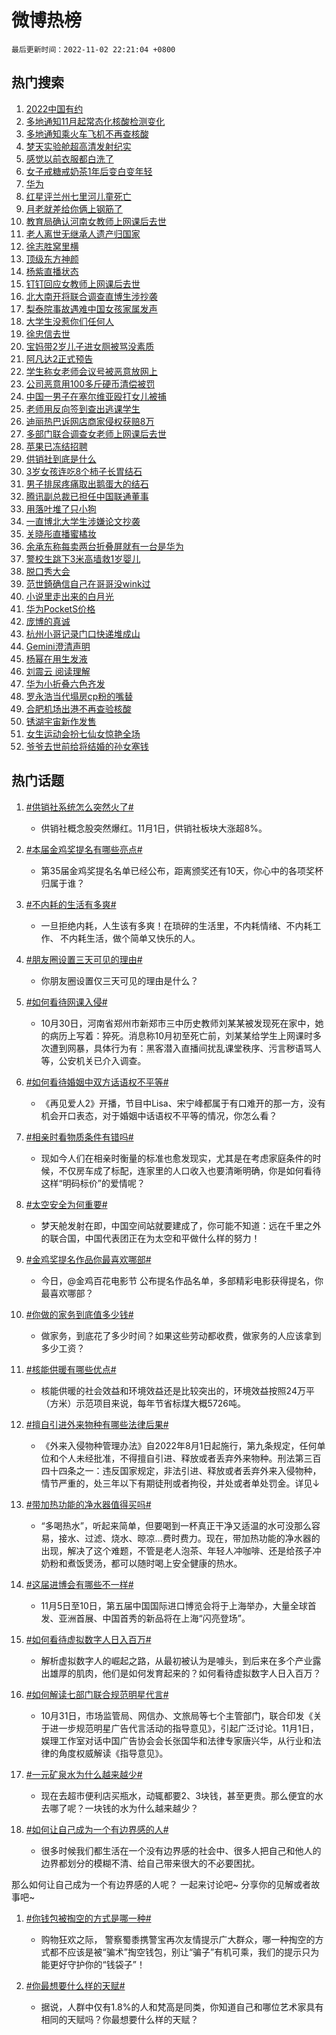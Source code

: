 # 微博热榜

`最后更新时间：2022-11-02 22:21:04 +0800`

## 热门搜索

1. [2022中国有约](https://m.weibo.cn/search?containerid=100103type%3D1%26t%3D10%26q%3D%232022%E4%B8%AD%E5%9B%BD%E6%9C%89%E7%BA%A6%23&stream_entry_id=51&isnewpage=1&extparam=seat%3D1%26filter_type%3Drealtimehot%26pos%3D0%26c_type%3D51%26dgr%3D0%26cate%3D10103%26display_time%3D1667398862%26pre_seqid%3D16673988623000234773324&luicode=10000011&lfid=106003type%253D25%2526t%253D3%2526disable_hot%253D1%2526filter_type%253Drealtimehot)
1. [多地通知11月起常态化核酸检测变化](https://m.weibo.cn/search?containerid=100103type%3D1%26t%3D10%26q%3D%23%E5%A4%9A%E5%9C%B0%E9%80%9A%E7%9F%A511%E6%9C%88%E8%B5%B7%E5%B8%B8%E6%80%81%E5%8C%96%E6%A0%B8%E9%85%B8%E6%A3%80%E6%B5%8B%E5%8F%98%E5%8C%96%23&stream_entry_id=31&isnewpage=1&extparam=seat%3D1%26dgr%3D0%26c_type%3D31%26cate%3D0%26filter_type%3Drealtimehot%26flag%3D16%26pos%3D0%26q%3D%2523%25E5%25A4%259A%25E5%259C%25B0%25E9%2580%259A%25E7%259F%25A511%25E6%259C%2588%25E8%25B5%25B7%25E5%25B8%25B8%25E6%2580%2581%25E5%258C%2596%25E6%25A0%25B8%25E9%2585%25B8%25E6%25A3%2580%25E6%25B5%258B%25E5%258F%2598%25E5%258C%2596%2523%26band_rank%3D1%26lcate%3D5001%26realpos%3D1%26display_time%3D1667398862%26pre_seqid%3D16673988623000234773324&luicode=10000011&lfid=106003type%253D25%2526t%253D3%2526disable_hot%253D1%2526filter_type%253Drealtimehot)
1. [多地通知乘火车飞机不再查核酸](https://m.weibo.cn/search?containerid=100103type%3D1%26t%3D10%26q%3D%23%E5%A4%9A%E5%9C%B0%E9%80%9A%E7%9F%A5%E4%B9%98%E7%81%AB%E8%BD%A6%E9%A3%9E%E6%9C%BA%E4%B8%8D%E5%86%8D%E6%9F%A5%E6%A0%B8%E9%85%B8%23&stream_entry_id=31&isnewpage=1&extparam=seat%3D1%26dgr%3D0%26c_type%3D31%26cate%3D0%26filter_type%3Drealtimehot%26flag%3D0%26pos%3D1%26q%3D%2523%25E5%25A4%259A%25E5%259C%25B0%25E9%2580%259A%25E7%259F%25A5%25E4%25B9%2598%25E7%2581%25AB%25E8%25BD%25A6%25E9%25A3%259E%25E6%259C%25BA%25E4%25B8%258D%25E5%2586%258D%25E6%259F%25A5%25E6%25A0%25B8%25E9%2585%25B8%2523%26band_rank%3D2%26lcate%3D5001%26realpos%3D2%26display_time%3D1667398862%26pre_seqid%3D16673988623000234773324&luicode=10000011&lfid=106003type%253D25%2526t%253D3%2526disable_hot%253D1%2526filter_type%253Drealtimehot)
1. [梦天实验舱超高清发射纪实](https://m.weibo.cn/search?containerid=100103type%3D1%26t%3D10%26q%3D%23%E6%A2%A6%E5%A4%A9%E5%AE%9E%E9%AA%8C%E8%88%B1%E8%B6%85%E9%AB%98%E6%B8%85%E5%8F%91%E5%B0%84%E7%BA%AA%E5%AE%9E%23&stream_entry_id=31&isnewpage=1&extparam=seat%3D1%26dgr%3D0%26c_type%3D31%26cate%3D0%26filter_type%3Drealtimehot%26flag%3D0%26pos%3D2%26q%3D%2523%25E6%25A2%25A6%25E5%25A4%25A9%25E5%25AE%259E%25E9%25AA%258C%25E8%2588%25B1%25E8%25B6%2585%25E9%25AB%2598%25E6%25B8%2585%25E5%258F%2591%25E5%25B0%2584%25E7%25BA%25AA%25E5%25AE%259E%2523%26band_rank%3D3%26lcate%3D5001%26realpos%3D3%26display_time%3D1667398862%26pre_seqid%3D16673988623000234773324&luicode=10000011&lfid=106003type%253D25%2526t%253D3%2526disable_hot%253D1%2526filter_type%253Drealtimehot)
1. [感觉以前衣服都白洗了](https://m.weibo.cn/search?containerid=100103type%3D1%26t%3D10%26q%3D%23%E6%84%9F%E8%A7%89%E4%BB%A5%E5%89%8D%E8%A1%A3%E6%9C%8D%E9%83%BD%E7%99%BD%E6%B4%97%E4%BA%86%23&stream_entry_id=31&isnewpage=1&extparam=seat%3D1%26dgr%3D0%26c_type%3D31%26filter_type%3Drealtimehot%26topic_ad%3D1%26cate%3D0%26adid%3D169856%26pos%3D3%26q%3D%2523%25E6%2584%259F%25E8%25A7%2589%25E4%25BB%25A5%25E5%2589%258D%25E8%25A1%25A3%25E6%259C%258D%25E9%2583%25BD%25E7%2599%25BD%25E6%25B4%2597%25E4%25BA%2586%2523%26band_rank%3D4%26lcate%3D5001%26display_time%3D1667398862%26pre_seqid%3D16673988623000234773324&luicode=10000011&lfid=106003type%253D25%2526t%253D3%2526disable_hot%253D1%2526filter_type%253Drealtimehot)
1. [女子戒糖戒奶茶1年后变白变年轻](https://m.weibo.cn/search?containerid=100103type%3D1%26t%3D10%26q%3D%23%E5%A5%B3%E5%AD%90%E6%88%92%E7%B3%96%E6%88%92%E5%A5%B6%E8%8C%B61%E5%B9%B4%E5%90%8E%E5%8F%98%E7%99%BD%E5%8F%98%E5%B9%B4%E8%BD%BB%23&stream_entry_id=31&isnewpage=1&extparam=seat%3D1%26dgr%3D0%26c_type%3D31%26cate%3D0%26filter_type%3Drealtimehot%26flag%3D2%26pos%3D4%26q%3D%2523%25E5%25A5%25B3%25E5%25AD%2590%25E6%2588%2592%25E7%25B3%2596%25E6%2588%2592%25E5%25A5%25B6%25E8%258C%25B61%25E5%25B9%25B4%25E5%2590%258E%25E5%258F%2598%25E7%2599%25BD%25E5%258F%2598%25E5%25B9%25B4%25E8%25BD%25BB%2523%26band_rank%3D4%26lcate%3D5001%26realpos%3D4%26display_time%3D1667398862%26pre_seqid%3D16673988623000234773324&luicode=10000011&lfid=106003type%253D25%2526t%253D3%2526disable_hot%253D1%2526filter_type%253Drealtimehot)
1. [华为](https://m.weibo.cn/search?containerid=100103type%3D1%26t%3D10%26q%3D%E5%8D%8E%E4%B8%BA&stream_entry_id=31&isnewpage=1&extparam=seat%3D1%26dgr%3D0%26c_type%3D31%26cate%3D0%26filter_type%3Drealtimehot%26flag%3D0%26pos%3D5%26q%3D%25E5%258D%258E%25E4%25B8%25BA%26band_rank%3D5%26lcate%3D5001%26realpos%3D5%26display_time%3D1667398862%26pre_seqid%3D16673988623000234773324&luicode=10000011&lfid=106003type%253D25%2526t%253D3%2526disable_hot%253D1%2526filter_type%253Drealtimehot)
1. [红星评兰州七里河儿童死亡](https://m.weibo.cn/search?containerid=100103type%3D1%26t%3D10%26q%3D%23%E7%BA%A2%E6%98%9F%E8%AF%84%E5%85%B0%E5%B7%9E%E4%B8%83%E9%87%8C%E6%B2%B3%E5%84%BF%E7%AB%A5%E6%AD%BB%E4%BA%A1%23&stream_entry_id=31&isnewpage=1&extparam=seat%3D1%26dgr%3D0%26c_type%3D31%26cate%3D0%26filter_type%3Drealtimehot%26flag%3D0%26pos%3D6%26q%3D%2523%25E7%25BA%25A2%25E6%2598%259F%25E8%25AF%2584%25E5%2585%25B0%25E5%25B7%259E%25E4%25B8%2583%25E9%2587%258C%25E6%25B2%25B3%25E5%2584%25BF%25E7%25AB%25A5%25E6%25AD%25BB%25E4%25BA%25A1%2523%26band_rank%3D6%26lcate%3D5001%26realpos%3D6%26display_time%3D1667398862%26pre_seqid%3D16673988623000234773324&luicode=10000011&lfid=106003type%253D25%2526t%253D3%2526disable_hot%253D1%2526filter_type%253Drealtimehot)
1. [月老就差给你俩上钢筋了](https://m.weibo.cn/search?containerid=100103type%3D1%26t%3D10%26q%3D%23%E6%9C%88%E8%80%81%E5%B0%B1%E5%B7%AE%E7%BB%99%E4%BD%A0%E4%BF%A9%E4%B8%8A%E9%92%A2%E7%AD%8B%E4%BA%86%23&stream_entry_id=31&isnewpage=1&extparam=seat%3D1%26dgr%3D0%26c_type%3D31%26cate%3D0%26filter_type%3Drealtimehot%26flag%3D0%26pos%3D7%26q%3D%2523%25E6%259C%2588%25E8%2580%2581%25E5%25B0%25B1%25E5%25B7%25AE%25E7%25BB%2599%25E4%25BD%25A0%25E4%25BF%25A9%25E4%25B8%258A%25E9%2592%25A2%25E7%25AD%258B%25E4%25BA%2586%2523%26band_rank%3D7%26lcate%3D5001%26realpos%3D7%26display_time%3D1667398862%26pre_seqid%3D16673988623000234773324&luicode=10000011&lfid=106003type%253D25%2526t%253D3%2526disable_hot%253D1%2526filter_type%253Drealtimehot)
1. [教育局确认河南女教师上网课后去世](https://m.weibo.cn/search?containerid=100103type%3D1%26t%3D10%26q%3D%23%E6%95%99%E8%82%B2%E5%B1%80%E7%A1%AE%E8%AE%A4%E6%B2%B3%E5%8D%97%E5%A5%B3%E6%95%99%E5%B8%88%E4%B8%8A%E7%BD%91%E8%AF%BE%E5%90%8E%E5%8E%BB%E4%B8%96%23&stream_entry_id=31&isnewpage=1&extparam=seat%3D1%26dgr%3D0%26c_type%3D31%26cate%3D0%26filter_type%3Drealtimehot%26flag%3D16%26pos%3D8%26q%3D%2523%25E6%2595%2599%25E8%2582%25B2%25E5%25B1%2580%25E7%25A1%25AE%25E8%25AE%25A4%25E6%25B2%25B3%25E5%258D%2597%25E5%25A5%25B3%25E6%2595%2599%25E5%25B8%2588%25E4%25B8%258A%25E7%25BD%2591%25E8%25AF%25BE%25E5%2590%258E%25E5%258E%25BB%25E4%25B8%2596%2523%26band_rank%3D8%26lcate%3D5001%26realpos%3D8%26display_time%3D1667398862%26pre_seqid%3D16673988623000234773324&luicode=10000011&lfid=106003type%253D25%2526t%253D3%2526disable_hot%253D1%2526filter_type%253Drealtimehot)
1. [老人离世无继承人遗产归国家](https://m.weibo.cn/search?containerid=100103type%3D1%26t%3D10%26q%3D%23%E8%80%81%E4%BA%BA%E7%A6%BB%E4%B8%96%E6%97%A0%E7%BB%A7%E6%89%BF%E4%BA%BA%E9%81%97%E4%BA%A7%E5%BD%92%E5%9B%BD%E5%AE%B6%23&stream_entry_id=31&isnewpage=1&extparam=seat%3D1%26dgr%3D0%26c_type%3D31%26cate%3D0%26filter_type%3Drealtimehot%26flag%3D0%26pos%3D9%26q%3D%2523%25E8%2580%2581%25E4%25BA%25BA%25E7%25A6%25BB%25E4%25B8%2596%25E6%2597%25A0%25E7%25BB%25A7%25E6%2589%25BF%25E4%25BA%25BA%25E9%2581%2597%25E4%25BA%25A7%25E5%25BD%2592%25E5%259B%25BD%25E5%25AE%25B6%2523%26band_rank%3D9%26lcate%3D5001%26realpos%3D9%26display_time%3D1667398862%26pre_seqid%3D16673988623000234773324&luicode=10000011&lfid=106003type%253D25%2526t%253D3%2526disable_hot%253D1%2526filter_type%253Drealtimehot)
1. [徐志胜窝里横](https://m.weibo.cn/search?containerid=100103type%3D1%26t%3D10%26q%3D%23%E5%BE%90%E5%BF%97%E8%83%9C%E7%AA%9D%E9%87%8C%E6%A8%AA%23&stream_entry_id=31&isnewpage=1&extparam=seat%3D1%26dgr%3D0%26c_type%3D31%26cate%3D0%26filter_type%3Drealtimehot%26flag%3D1%26pos%3D10%26q%3D%2523%25E5%25BE%2590%25E5%25BF%2597%25E8%2583%259C%25E7%25AA%259D%25E9%2587%258C%25E6%25A8%25AA%2523%26band_rank%3D10%26lcate%3D5001%26realpos%3D10%26display_time%3D1667398862%26pre_seqid%3D16673988623000234773324&luicode=10000011&lfid=106003type%253D25%2526t%253D3%2526disable_hot%253D1%2526filter_type%253Drealtimehot)
1. [顶级东方神颜](https://m.weibo.cn/search?containerid=100103type%3D1%26t%3D10%26q%3D%23%E9%A1%B6%E7%BA%A7%E4%B8%9C%E6%96%B9%E7%A5%9E%E9%A2%9C%23&stream_entry_id=31&isnewpage=1&extparam=seat%3D1%26dgr%3D0%26c_type%3D31%26cate%3D0%26filter_type%3Drealtimehot%26flag%3D1%26pos%3D11%26q%3D%2523%25E9%25A1%25B6%25E7%25BA%25A7%25E4%25B8%259C%25E6%2596%25B9%25E7%25A5%259E%25E9%25A2%259C%2523%26band_rank%3D11%26lcate%3D5001%26realpos%3D11%26display_time%3D1667398862%26pre_seqid%3D16673988623000234773324&luicode=10000011&lfid=106003type%253D25%2526t%253D3%2526disable_hot%253D1%2526filter_type%253Drealtimehot)
1. [杨紫直播状态](https://m.weibo.cn/search?containerid=100103type%3D1%26t%3D10%26q%3D%23%E6%9D%A8%E7%B4%AB%E7%9B%B4%E6%92%AD%E7%8A%B6%E6%80%81%23&stream_entry_id=31&isnewpage=1&extparam=seat%3D1%26dgr%3D0%26c_type%3D31%26cate%3D0%26filter_type%3Drealtimehot%26flag%3D0%26pos%3D12%26q%3D%2523%25E6%259D%25A8%25E7%25B4%25AB%25E7%259B%25B4%25E6%2592%25AD%25E7%258A%25B6%25E6%2580%2581%2523%26band_rank%3D12%26lcate%3D5001%26realpos%3D12%26display_time%3D1667398862%26pre_seqid%3D16673988623000234773324&luicode=10000011&lfid=106003type%253D25%2526t%253D3%2526disable_hot%253D1%2526filter_type%253Drealtimehot)
1. [钉钉回应女教师上网课后去世](https://m.weibo.cn/search?containerid=100103type%3D1%26t%3D10%26q%3D%23%E9%92%89%E9%92%89%E5%9B%9E%E5%BA%94%E5%A5%B3%E6%95%99%E5%B8%88%E4%B8%8A%E7%BD%91%E8%AF%BE%E5%90%8E%E5%8E%BB%E4%B8%96%23&stream_entry_id=31&isnewpage=1&extparam=seat%3D1%26dgr%3D0%26c_type%3D31%26cate%3D0%26filter_type%3Drealtimehot%26flag%3D1%26pos%3D13%26q%3D%2523%25E9%2592%2589%25E9%2592%2589%25E5%259B%259E%25E5%25BA%2594%25E5%25A5%25B3%25E6%2595%2599%25E5%25B8%2588%25E4%25B8%258A%25E7%25BD%2591%25E8%25AF%25BE%25E5%2590%258E%25E5%258E%25BB%25E4%25B8%2596%2523%26band_rank%3D13%26lcate%3D5001%26realpos%3D13%26display_time%3D1667398862%26pre_seqid%3D16673988623000234773324&luicode=10000011&lfid=106003type%253D25%2526t%253D3%2526disable_hot%253D1%2526filter_type%253Drealtimehot)
1. [北大南开将联合调查直博生涉抄袭](https://m.weibo.cn/search?containerid=100103type%3D1%26t%3D10%26q%3D%23%E5%8C%97%E5%A4%A7%E5%8D%97%E5%BC%80%E5%B0%86%E8%81%94%E5%90%88%E8%B0%83%E6%9F%A5%E7%9B%B4%E5%8D%9A%E7%94%9F%E6%B6%89%E6%8A%84%E8%A2%AD%23&stream_entry_id=31&isnewpage=1&extparam=seat%3D1%26dgr%3D0%26c_type%3D31%26cate%3D0%26filter_type%3Drealtimehot%26flag%3D1%26pos%3D14%26q%3D%2523%25E5%258C%2597%25E5%25A4%25A7%25E5%258D%2597%25E5%25BC%2580%25E5%25B0%2586%25E8%2581%2594%25E5%2590%2588%25E8%25B0%2583%25E6%259F%25A5%25E7%259B%25B4%25E5%258D%259A%25E7%2594%259F%25E6%25B6%2589%25E6%258A%2584%25E8%25A2%25AD%2523%26band_rank%3D14%26lcate%3D5001%26realpos%3D14%26display_time%3D1667398862%26pre_seqid%3D16673988623000234773324&luicode=10000011&lfid=106003type%253D25%2526t%253D3%2526disable_hot%253D1%2526filter_type%253Drealtimehot)
1. [梨泰院事故遇难中国女孩家属发声](https://m.weibo.cn/search?containerid=100103type%3D1%26t%3D10%26q%3D%23%E6%A2%A8%E6%B3%B0%E9%99%A2%E4%BA%8B%E6%95%85%E9%81%87%E9%9A%BE%E4%B8%AD%E5%9B%BD%E5%A5%B3%E5%AD%A9%E5%AE%B6%E5%B1%9E%E5%8F%91%E5%A3%B0%23&stream_entry_id=31&isnewpage=1&extparam=seat%3D1%26dgr%3D0%26c_type%3D31%26cate%3D0%26filter_type%3Drealtimehot%26flag%3D2%26pos%3D15%26q%3D%2523%25E6%25A2%25A8%25E6%25B3%25B0%25E9%2599%25A2%25E4%25BA%258B%25E6%2595%2585%25E9%2581%2587%25E9%259A%25BE%25E4%25B8%25AD%25E5%259B%25BD%25E5%25A5%25B3%25E5%25AD%25A9%25E5%25AE%25B6%25E5%25B1%259E%25E5%258F%2591%25E5%25A3%25B0%2523%26band_rank%3D15%26lcate%3D5001%26realpos%3D15%26display_time%3D1667398862%26pre_seqid%3D16673988623000234773324&luicode=10000011&lfid=106003type%253D25%2526t%253D3%2526disable_hot%253D1%2526filter_type%253Drealtimehot)
1. [大学生没惹你们任何人](https://m.weibo.cn/search?containerid=100103type%3D1%26t%3D10%26q%3D%23%E5%A4%A7%E5%AD%A6%E7%94%9F%E6%B2%A1%E6%83%B9%E4%BD%A0%E4%BB%AC%E4%BB%BB%E4%BD%95%E4%BA%BA%23&stream_entry_id=31&isnewpage=1&extparam=seat%3D1%26dgr%3D0%26c_type%3D31%26cate%3D0%26filter_type%3Drealtimehot%26flag%3D0%26pos%3D16%26q%3D%2523%25E5%25A4%25A7%25E5%25AD%25A6%25E7%2594%259F%25E6%25B2%25A1%25E6%2583%25B9%25E4%25BD%25A0%25E4%25BB%25AC%25E4%25BB%25BB%25E4%25BD%2595%25E4%25BA%25BA%2523%26band_rank%3D16%26lcate%3D5001%26realpos%3D16%26display_time%3D1667398862%26pre_seqid%3D16673988623000234773324&luicode=10000011&lfid=106003type%253D25%2526t%253D3%2526disable_hot%253D1%2526filter_type%253Drealtimehot)
1. [徐忠信去世](https://m.weibo.cn/search?containerid=100103type%3D1%26t%3D10%26q%3D%23%E5%BE%90%E5%BF%A0%E4%BF%A1%E5%8E%BB%E4%B8%96%23&stream_entry_id=31&isnewpage=1&extparam=seat%3D1%26dgr%3D0%26c_type%3D31%26cate%3D0%26filter_type%3Drealtimehot%26flag%3D1%26pos%3D17%26q%3D%2523%25E5%25BE%2590%25E5%25BF%25A0%25E4%25BF%25A1%25E5%258E%25BB%25E4%25B8%2596%2523%26band_rank%3D17%26lcate%3D5001%26realpos%3D17%26display_time%3D1667398862%26pre_seqid%3D16673988623000234773324&luicode=10000011&lfid=106003type%253D25%2526t%253D3%2526disable_hot%253D1%2526filter_type%253Drealtimehot)
1. [宝妈带2岁儿子进女厕被骂没素质](https://m.weibo.cn/search?containerid=100103type%3D1%26t%3D10%26q%3D%23%E5%AE%9D%E5%A6%88%E5%B8%A62%E5%B2%81%E5%84%BF%E5%AD%90%E8%BF%9B%E5%A5%B3%E5%8E%95%E8%A2%AB%E9%AA%82%E6%B2%A1%E7%B4%A0%E8%B4%A8%23&stream_entry_id=31&isnewpage=1&extparam=seat%3D1%26dgr%3D0%26c_type%3D31%26cate%3D0%26filter_type%3Drealtimehot%26flag%3D1%26pos%3D18%26q%3D%2523%25E5%25AE%259D%25E5%25A6%2588%25E5%25B8%25A62%25E5%25B2%2581%25E5%2584%25BF%25E5%25AD%2590%25E8%25BF%259B%25E5%25A5%25B3%25E5%258E%2595%25E8%25A2%25AB%25E9%25AA%2582%25E6%25B2%25A1%25E7%25B4%25A0%25E8%25B4%25A8%2523%26band_rank%3D18%26lcate%3D5001%26realpos%3D18%26display_time%3D1667398862%26pre_seqid%3D16673988623000234773324&luicode=10000011&lfid=106003type%253D25%2526t%253D3%2526disable_hot%253D1%2526filter_type%253Drealtimehot)
1. [阿凡达2正式预告](https://m.weibo.cn/search?containerid=100103type%3D1%26t%3D10%26q%3D%23%E9%98%BF%E5%87%A1%E8%BE%BE2%E6%AD%A3%E5%BC%8F%E9%A2%84%E5%91%8A%23&stream_entry_id=31&isnewpage=1&extparam=seat%3D1%26dgr%3D0%26c_type%3D31%26cate%3D0%26filter_type%3Drealtimehot%26flag%3D1%26pos%3D19%26q%3D%2523%25E9%2598%25BF%25E5%2587%25A1%25E8%25BE%25BE2%25E6%25AD%25A3%25E5%25BC%258F%25E9%25A2%2584%25E5%2591%258A%2523%26band_rank%3D19%26lcate%3D5001%26realpos%3D19%26display_time%3D1667398862%26pre_seqid%3D16673988623000234773324&luicode=10000011&lfid=106003type%253D25%2526t%253D3%2526disable_hot%253D1%2526filter_type%253Drealtimehot)
1. [学生称女老师会议号被恶意放网上](https://m.weibo.cn/search?containerid=100103type%3D1%26t%3D10%26q%3D%23%E5%AD%A6%E7%94%9F%E7%A7%B0%E5%A5%B3%E8%80%81%E5%B8%88%E4%BC%9A%E8%AE%AE%E5%8F%B7%E8%A2%AB%E6%81%B6%E6%84%8F%E6%94%BE%E7%BD%91%E4%B8%8A%23&stream_entry_id=31&isnewpage=1&extparam=seat%3D1%26dgr%3D0%26c_type%3D31%26cate%3D0%26filter_type%3Drealtimehot%26flag%3D0%26pos%3D20%26q%3D%2523%25E5%25AD%25A6%25E7%2594%259F%25E7%25A7%25B0%25E5%25A5%25B3%25E8%2580%2581%25E5%25B8%2588%25E4%25BC%259A%25E8%25AE%25AE%25E5%258F%25B7%25E8%25A2%25AB%25E6%2581%25B6%25E6%2584%258F%25E6%2594%25BE%25E7%25BD%2591%25E4%25B8%258A%2523%26band_rank%3D20%26lcate%3D5001%26realpos%3D20%26display_time%3D1667398862%26pre_seqid%3D16673988623000234773324&luicode=10000011&lfid=106003type%253D25%2526t%253D3%2526disable_hot%253D1%2526filter_type%253Drealtimehot)
1. [公司恶意用100多斤硬币清偿被罚](https://m.weibo.cn/search?containerid=100103type%3D1%26t%3D10%26q%3D%23%E5%85%AC%E5%8F%B8%E6%81%B6%E6%84%8F%E7%94%A8100%E5%A4%9A%E6%96%A4%E7%A1%AC%E5%B8%81%E6%B8%85%E5%81%BF%E8%A2%AB%E7%BD%9A%23&stream_entry_id=31&isnewpage=1&extparam=seat%3D1%26dgr%3D0%26c_type%3D31%26cate%3D0%26filter_type%3Drealtimehot%26flag%3D1%26pos%3D21%26q%3D%2523%25E5%2585%25AC%25E5%258F%25B8%25E6%2581%25B6%25E6%2584%258F%25E7%2594%25A8100%25E5%25A4%259A%25E6%2596%25A4%25E7%25A1%25AC%25E5%25B8%2581%25E6%25B8%2585%25E5%2581%25BF%25E8%25A2%25AB%25E7%25BD%259A%2523%26band_rank%3D21%26lcate%3D5001%26realpos%3D21%26display_time%3D1667398862%26pre_seqid%3D16673988623000234773324&luicode=10000011&lfid=106003type%253D25%2526t%253D3%2526disable_hot%253D1%2526filter_type%253Drealtimehot)
1. [中国一男子在塞尔维亚殴打女儿被捕](https://m.weibo.cn/search?containerid=100103type%3D1%26t%3D10%26q%3D%23%E4%B8%AD%E5%9B%BD%E4%B8%80%E7%94%B7%E5%AD%90%E5%9C%A8%E5%A1%9E%E5%B0%94%E7%BB%B4%E4%BA%9A%E6%AE%B4%E6%89%93%E5%A5%B3%E5%84%BF%E8%A2%AB%E6%8D%95%23&stream_entry_id=31&isnewpage=1&extparam=seat%3D1%26dgr%3D0%26c_type%3D31%26cate%3D0%26filter_type%3Drealtimehot%26flag%3D0%26pos%3D22%26q%3D%2523%25E4%25B8%25AD%25E5%259B%25BD%25E4%25B8%2580%25E7%2594%25B7%25E5%25AD%2590%25E5%259C%25A8%25E5%25A1%259E%25E5%25B0%2594%25E7%25BB%25B4%25E4%25BA%259A%25E6%25AE%25B4%25E6%2589%2593%25E5%25A5%25B3%25E5%2584%25BF%25E8%25A2%25AB%25E6%258D%2595%2523%26band_rank%3D22%26lcate%3D5001%26realpos%3D22%26display_time%3D1667398862%26pre_seqid%3D16673988623000234773324&luicode=10000011&lfid=106003type%253D25%2526t%253D3%2526disable_hot%253D1%2526filter_type%253Drealtimehot)
1. [老师用反向签到查出逃课学生](https://m.weibo.cn/search?containerid=100103type%3D1%26t%3D10%26q%3D%23%E8%80%81%E5%B8%88%E7%94%A8%E5%8F%8D%E5%90%91%E7%AD%BE%E5%88%B0%E6%9F%A5%E5%87%BA%E9%80%83%E8%AF%BE%E5%AD%A6%E7%94%9F%23&stream_entry_id=31&isnewpage=1&extparam=seat%3D1%26dgr%3D0%26c_type%3D31%26cate%3D0%26filter_type%3Drealtimehot%26flag%3D0%26pos%3D23%26q%3D%2523%25E8%2580%2581%25E5%25B8%2588%25E7%2594%25A8%25E5%258F%258D%25E5%2590%2591%25E7%25AD%25BE%25E5%2588%25B0%25E6%259F%25A5%25E5%2587%25BA%25E9%2580%2583%25E8%25AF%25BE%25E5%25AD%25A6%25E7%2594%259F%2523%26band_rank%3D23%26lcate%3D5001%26realpos%3D23%26display_time%3D1667398862%26pre_seqid%3D16673988623000234773324&luicode=10000011&lfid=106003type%253D25%2526t%253D3%2526disable_hot%253D1%2526filter_type%253Drealtimehot)
1. [迪丽热巴诉网店商家侵权获赔8万](https://m.weibo.cn/search?containerid=100103type%3D1%26t%3D10%26q%3D%23%E8%BF%AA%E4%B8%BD%E7%83%AD%E5%B7%B4%E8%AF%89%E7%BD%91%E5%BA%97%E5%95%86%E5%AE%B6%E4%BE%B5%E6%9D%83%E8%8E%B7%E8%B5%948%E4%B8%87%23&stream_entry_id=31&isnewpage=1&extparam=seat%3D1%26dgr%3D0%26c_type%3D31%26cate%3D0%26filter_type%3Drealtimehot%26flag%3D0%26pos%3D24%26q%3D%2523%25E8%25BF%25AA%25E4%25B8%25BD%25E7%2583%25AD%25E5%25B7%25B4%25E8%25AF%2589%25E7%25BD%2591%25E5%25BA%2597%25E5%2595%2586%25E5%25AE%25B6%25E4%25BE%25B5%25E6%259D%2583%25E8%258E%25B7%25E8%25B5%25948%25E4%25B8%2587%2523%26band_rank%3D24%26lcate%3D5001%26realpos%3D24%26display_time%3D1667398862%26pre_seqid%3D16673988623000234773324&luicode=10000011&lfid=106003type%253D25%2526t%253D3%2526disable_hot%253D1%2526filter_type%253Drealtimehot)
1. [多部门联合调查女老师上网课后去世](https://m.weibo.cn/search?containerid=100103type%3D1%26t%3D10%26q%3D%23%E5%A4%9A%E9%83%A8%E9%97%A8%E8%81%94%E5%90%88%E8%B0%83%E6%9F%A5%E5%A5%B3%E8%80%81%E5%B8%88%E4%B8%8A%E7%BD%91%E8%AF%BE%E5%90%8E%E5%8E%BB%E4%B8%96%23&stream_entry_id=31&isnewpage=1&extparam=seat%3D1%26dgr%3D0%26c_type%3D31%26cate%3D0%26filter_type%3Drealtimehot%26flag%3D0%26pos%3D25%26q%3D%2523%25E5%25A4%259A%25E9%2583%25A8%25E9%2597%25A8%25E8%2581%2594%25E5%2590%2588%25E8%25B0%2583%25E6%259F%25A5%25E5%25A5%25B3%25E8%2580%2581%25E5%25B8%2588%25E4%25B8%258A%25E7%25BD%2591%25E8%25AF%25BE%25E5%2590%258E%25E5%258E%25BB%25E4%25B8%2596%2523%26band_rank%3D25%26lcate%3D5001%26realpos%3D25%26display_time%3D1667398862%26pre_seqid%3D16673988623000234773324&luicode=10000011&lfid=106003type%253D25%2526t%253D3%2526disable_hot%253D1%2526filter_type%253Drealtimehot)
1. [苹果已冻结招聘](https://m.weibo.cn/search?containerid=100103type%3D1%26t%3D10%26q%3D%23%E8%8B%B9%E6%9E%9C%E5%B7%B2%E5%86%BB%E7%BB%93%E6%8B%9B%E8%81%98%23&stream_entry_id=31&isnewpage=1&extparam=seat%3D1%26dgr%3D0%26c_type%3D31%26cate%3D0%26filter_type%3Drealtimehot%26flag%3D0%26pos%3D26%26q%3D%2523%25E8%258B%25B9%25E6%259E%259C%25E5%25B7%25B2%25E5%2586%25BB%25E7%25BB%2593%25E6%258B%259B%25E8%2581%2598%2523%26band_rank%3D26%26lcate%3D5001%26realpos%3D26%26display_time%3D1667398862%26pre_seqid%3D16673988623000234773324&luicode=10000011&lfid=106003type%253D25%2526t%253D3%2526disable_hot%253D1%2526filter_type%253Drealtimehot)
1. [供销社到底是什么](https://m.weibo.cn/search?containerid=100103type%3D1%26t%3D10%26q%3D%23%E4%BE%9B%E9%94%80%E7%A4%BE%E5%88%B0%E5%BA%95%E6%98%AF%E4%BB%80%E4%B9%88%23&stream_entry_id=31&isnewpage=1&extparam=seat%3D1%26dgr%3D0%26c_type%3D31%26cate%3D0%26filter_type%3Drealtimehot%26flag%3D0%26pos%3D27%26q%3D%2523%25E4%25BE%259B%25E9%2594%2580%25E7%25A4%25BE%25E5%2588%25B0%25E5%25BA%2595%25E6%2598%25AF%25E4%25BB%2580%25E4%25B9%2588%2523%26band_rank%3D27%26lcate%3D5001%26realpos%3D27%26display_time%3D1667398862%26pre_seqid%3D16673988623000234773324&luicode=10000011&lfid=106003type%253D25%2526t%253D3%2526disable_hot%253D1%2526filter_type%253Drealtimehot)
1. [3岁女孩连吃8个柿子长胃结石](https://m.weibo.cn/search?containerid=100103type%3D1%26t%3D10%26q%3D%233%E5%B2%81%E5%A5%B3%E5%AD%A9%E8%BF%9E%E5%90%838%E4%B8%AA%E6%9F%BF%E5%AD%90%E9%95%BF%E8%83%83%E7%BB%93%E7%9F%B3%23&stream_entry_id=31&isnewpage=1&extparam=seat%3D1%26dgr%3D0%26c_type%3D31%26cate%3D0%26filter_type%3Drealtimehot%26flag%3D0%26pos%3D28%26q%3D%25233%25E5%25B2%2581%25E5%25A5%25B3%25E5%25AD%25A9%25E8%25BF%259E%25E5%2590%25838%25E4%25B8%25AA%25E6%259F%25BF%25E5%25AD%2590%25E9%2595%25BF%25E8%2583%2583%25E7%25BB%2593%25E7%259F%25B3%2523%26band_rank%3D28%26lcate%3D5001%26realpos%3D28%26display_time%3D1667398862%26pre_seqid%3D16673988623000234773324&luicode=10000011&lfid=106003type%253D25%2526t%253D3%2526disable_hot%253D1%2526filter_type%253Drealtimehot)
1. [男子排尿疼痛取出鹅蛋大的结石](https://m.weibo.cn/search?containerid=100103type%3D1%26t%3D10%26q%3D%23%E7%94%B7%E5%AD%90%E6%8E%92%E5%B0%BF%E7%96%BC%E7%97%9B%E5%8F%96%E5%87%BA%E9%B9%85%E8%9B%8B%E5%A4%A7%E7%9A%84%E7%BB%93%E7%9F%B3%23&stream_entry_id=31&isnewpage=1&extparam=seat%3D1%26dgr%3D0%26c_type%3D31%26cate%3D0%26filter_type%3Drealtimehot%26flag%3D0%26pos%3D29%26q%3D%2523%25E7%2594%25B7%25E5%25AD%2590%25E6%258E%2592%25E5%25B0%25BF%25E7%2596%25BC%25E7%2597%259B%25E5%258F%2596%25E5%2587%25BA%25E9%25B9%2585%25E8%259B%258B%25E5%25A4%25A7%25E7%259A%2584%25E7%25BB%2593%25E7%259F%25B3%2523%26band_rank%3D29%26lcate%3D5001%26realpos%3D29%26display_time%3D1667398862%26pre_seqid%3D16673988623000234773324&luicode=10000011&lfid=106003type%253D25%2526t%253D3%2526disable_hot%253D1%2526filter_type%253Drealtimehot)
1. [腾讯副总裁已担任中国联通董事](https://m.weibo.cn/search?containerid=100103type%3D1%26t%3D10%26q%3D%23%E8%85%BE%E8%AE%AF%E5%89%AF%E6%80%BB%E8%A3%81%E5%B7%B2%E6%8B%85%E4%BB%BB%E4%B8%AD%E5%9B%BD%E8%81%94%E9%80%9A%E8%91%A3%E4%BA%8B%23&stream_entry_id=31&isnewpage=1&extparam=seat%3D1%26dgr%3D0%26c_type%3D31%26cate%3D0%26filter_type%3Drealtimehot%26flag%3D0%26pos%3D30%26q%3D%2523%25E8%2585%25BE%25E8%25AE%25AF%25E5%2589%25AF%25E6%2580%25BB%25E8%25A3%2581%25E5%25B7%25B2%25E6%258B%2585%25E4%25BB%25BB%25E4%25B8%25AD%25E5%259B%25BD%25E8%2581%2594%25E9%2580%259A%25E8%2591%25A3%25E4%25BA%258B%2523%26band_rank%3D30%26lcate%3D5001%26realpos%3D30%26display_time%3D1667398862%26pre_seqid%3D16673988623000234773324&luicode=10000011&lfid=106003type%253D25%2526t%253D3%2526disable_hot%253D1%2526filter_type%253Drealtimehot)
1. [用落叶堆了只小狗](https://m.weibo.cn/search?containerid=100103type%3D1%26t%3D10%26q%3D%23%E7%94%A8%E8%90%BD%E5%8F%B6%E5%A0%86%E4%BA%86%E5%8F%AA%E5%B0%8F%E7%8B%97%23&stream_entry_id=31&isnewpage=1&extparam=seat%3D1%26dgr%3D0%26c_type%3D31%26cate%3D0%26filter_type%3Drealtimehot%26flag%3D0%26pos%3D31%26q%3D%2523%25E7%2594%25A8%25E8%2590%25BD%25E5%258F%25B6%25E5%25A0%2586%25E4%25BA%2586%25E5%258F%25AA%25E5%25B0%258F%25E7%258B%2597%2523%26band_rank%3D31%26lcate%3D5001%26realpos%3D31%26display_time%3D1667398862%26pre_seqid%3D16673988623000234773324&luicode=10000011&lfid=106003type%253D25%2526t%253D3%2526disable_hot%253D1%2526filter_type%253Drealtimehot)
1. [一直博北大学生涉嫌论文抄袭](https://m.weibo.cn/search?containerid=100103type%3D1%26t%3D10%26q%3D%23%E4%B8%80%E7%9B%B4%E5%8D%9A%E5%8C%97%E5%A4%A7%E5%AD%A6%E7%94%9F%E6%B6%89%E5%AB%8C%E8%AE%BA%E6%96%87%E6%8A%84%E8%A2%AD%23&stream_entry_id=31&isnewpage=1&extparam=seat%3D1%26dgr%3D0%26c_type%3D31%26cate%3D0%26filter_type%3Drealtimehot%26flag%3D1%26pos%3D32%26q%3D%2523%25E4%25B8%2580%25E7%259B%25B4%25E5%258D%259A%25E5%258C%2597%25E5%25A4%25A7%25E5%25AD%25A6%25E7%2594%259F%25E6%25B6%2589%25E5%25AB%258C%25E8%25AE%25BA%25E6%2596%2587%25E6%258A%2584%25E8%25A2%25AD%2523%26band_rank%3D32%26lcate%3D5001%26realpos%3D32%26display_time%3D1667398862%26pre_seqid%3D16673988623000234773324&luicode=10000011&lfid=106003type%253D25%2526t%253D3%2526disable_hot%253D1%2526filter_type%253Drealtimehot)
1. [关晓彤直播蜜橘妆](https://m.weibo.cn/search?containerid=100103type%3D1%26t%3D10%26q%3D%23%E5%85%B3%E6%99%93%E5%BD%A4%E7%9B%B4%E6%92%AD%E8%9C%9C%E6%A9%98%E5%A6%86%23&stream_entry_id=31&isnewpage=1&extparam=seat%3D1%26dgr%3D0%26c_type%3D31%26cate%3D0%26filter_type%3Drealtimehot%26flag%3D1%26pos%3D33%26q%3D%2523%25E5%2585%25B3%25E6%2599%2593%25E5%25BD%25A4%25E7%259B%25B4%25E6%2592%25AD%25E8%259C%259C%25E6%25A9%2598%25E5%25A6%2586%2523%26band_rank%3D33%26lcate%3D5001%26realpos%3D33%26display_time%3D1667398862%26pre_seqid%3D16673988623000234773324&luicode=10000011&lfid=106003type%253D25%2526t%253D3%2526disable_hot%253D1%2526filter_type%253Drealtimehot)
1. [余承东称每卖两台折叠屏就有一台是华为](https://m.weibo.cn/search?containerid=100103type%3D1%26t%3D10%26q%3D%23%E4%BD%99%E6%89%BF%E4%B8%9C%E7%A7%B0%E6%AF%8F%E5%8D%96%E4%B8%A4%E5%8F%B0%E6%8A%98%E5%8F%A0%E5%B1%8F%E5%B0%B1%E6%9C%89%E4%B8%80%E5%8F%B0%E6%98%AF%E5%8D%8E%E4%B8%BA%23&stream_entry_id=31&isnewpage=1&extparam=seat%3D1%26dgr%3D0%26c_type%3D31%26cate%3D0%26filter_type%3Drealtimehot%26flag%3D0%26pos%3D34%26q%3D%2523%25E4%25BD%2599%25E6%2589%25BF%25E4%25B8%259C%25E7%25A7%25B0%25E6%25AF%258F%25E5%258D%2596%25E4%25B8%25A4%25E5%258F%25B0%25E6%258A%2598%25E5%258F%25A0%25E5%25B1%258F%25E5%25B0%25B1%25E6%259C%2589%25E4%25B8%2580%25E5%258F%25B0%25E6%2598%25AF%25E5%258D%258E%25E4%25B8%25BA%2523%26band_rank%3D34%26lcate%3D5001%26realpos%3D34%26display_time%3D1667398862%26pre_seqid%3D16673988623000234773324&luicode=10000011&lfid=106003type%253D25%2526t%253D3%2526disable_hot%253D1%2526filter_type%253Drealtimehot)
1. [警校生跳下3米高墙救1岁婴儿](https://m.weibo.cn/search?containerid=100103type%3D1%26t%3D10%26q%3D%23%E8%AD%A6%E6%A0%A1%E7%94%9F%E8%B7%B3%E4%B8%8B3%E7%B1%B3%E9%AB%98%E5%A2%99%E6%95%911%E5%B2%81%E5%A9%B4%E5%84%BF%23&stream_entry_id=31&isnewpage=1&extparam=seat%3D1%26dgr%3D0%26c_type%3D31%26cate%3D0%26filter_type%3Drealtimehot%26flag%3D1%26pos%3D35%26q%3D%2523%25E8%25AD%25A6%25E6%25A0%25A1%25E7%2594%259F%25E8%25B7%25B3%25E4%25B8%258B3%25E7%25B1%25B3%25E9%25AB%2598%25E5%25A2%2599%25E6%2595%25911%25E5%25B2%2581%25E5%25A9%25B4%25E5%2584%25BF%2523%26band_rank%3D35%26lcate%3D5001%26realpos%3D35%26display_time%3D1667398862%26pre_seqid%3D16673988623000234773324&luicode=10000011&lfid=106003type%253D25%2526t%253D3%2526disable_hot%253D1%2526filter_type%253Drealtimehot)
1. [脱口秀大会](https://m.weibo.cn/search?containerid=100103type%3D1%26t%3D10%26q%3D%E8%84%B1%E5%8F%A3%E7%A7%80%E5%A4%A7%E4%BC%9A&stream_entry_id=31&isnewpage=1&extparam=seat%3D1%26dgr%3D0%26c_type%3D31%26cate%3D0%26filter_type%3Drealtimehot%26flag%3D1%26pos%3D36%26q%3D%25E8%2584%25B1%25E5%258F%25A3%25E7%25A7%2580%25E5%25A4%25A7%25E4%25BC%259A%26band_rank%3D36%26lcate%3D5001%26realpos%3D36%26display_time%3D1667398862%26pre_seqid%3D16673988623000234773324&luicode=10000011&lfid=106003type%253D25%2526t%253D3%2526disable_hot%253D1%2526filter_type%253Drealtimehot)
1. [范世錡确信自己在哥哥没wink过](https://m.weibo.cn/search?containerid=100103type%3D1%26t%3D10%26q%3D%23%E8%8C%83%E4%B8%96%E9%8C%A1%E7%A1%AE%E4%BF%A1%E8%87%AA%E5%B7%B1%E5%9C%A8%E5%93%A5%E5%93%A5%E6%B2%A1wink%E8%BF%87%23&stream_entry_id=31&isnewpage=1&extparam=seat%3D1%26dgr%3D0%26c_type%3D31%26cate%3D0%26filter_type%3Drealtimehot%26flag%3D0%26pos%3D37%26q%3D%2523%25E8%258C%2583%25E4%25B8%2596%25E9%258C%25A1%25E7%25A1%25AE%25E4%25BF%25A1%25E8%2587%25AA%25E5%25B7%25B1%25E5%259C%25A8%25E5%2593%25A5%25E5%2593%25A5%25E6%25B2%25A1wink%25E8%25BF%2587%2523%26band_rank%3D37%26lcate%3D5001%26realpos%3D37%26display_time%3D1667398862%26pre_seqid%3D16673988623000234773324&luicode=10000011&lfid=106003type%253D25%2526t%253D3%2526disable_hot%253D1%2526filter_type%253Drealtimehot)
1. [小说里走出来的白月光](https://m.weibo.cn/search?containerid=100103type%3D1%26t%3D10%26q%3D%23%E5%B0%8F%E8%AF%B4%E9%87%8C%E8%B5%B0%E5%87%BA%E6%9D%A5%E7%9A%84%E7%99%BD%E6%9C%88%E5%85%89%23&stream_entry_id=31&isnewpage=1&extparam=seat%3D1%26dgr%3D0%26c_type%3D31%26cate%3D0%26filter_type%3Drealtimehot%26flag%3D0%26pos%3D38%26q%3D%2523%25E5%25B0%258F%25E8%25AF%25B4%25E9%2587%258C%25E8%25B5%25B0%25E5%2587%25BA%25E6%259D%25A5%25E7%259A%2584%25E7%2599%25BD%25E6%259C%2588%25E5%2585%2589%2523%26band_rank%3D38%26lcate%3D5001%26realpos%3D38%26display_time%3D1667398862%26pre_seqid%3D16673988623000234773324&luicode=10000011&lfid=106003type%253D25%2526t%253D3%2526disable_hot%253D1%2526filter_type%253Drealtimehot)
1. [华为PocketS价格](https://m.weibo.cn/search?containerid=100103type%3D1%26t%3D10%26q%3D%23%E5%8D%8E%E4%B8%BAPocketS%E4%BB%B7%E6%A0%BC%23&stream_entry_id=31&isnewpage=1&extparam=seat%3D1%26dgr%3D0%26c_type%3D31%26cate%3D0%26filter_type%3Drealtimehot%26flag%3D0%26pos%3D39%26q%3D%2523%25E5%258D%258E%25E4%25B8%25BAPocketS%25E4%25BB%25B7%25E6%25A0%25BC%2523%26band_rank%3D39%26lcate%3D5001%26realpos%3D39%26display_time%3D1667398862%26pre_seqid%3D16673988623000234773324&luicode=10000011&lfid=106003type%253D25%2526t%253D3%2526disable_hot%253D1%2526filter_type%253Drealtimehot)
1. [庞博的真诚](https://m.weibo.cn/search?containerid=100103type%3D1%26t%3D10%26q%3D%E5%BA%9E%E5%8D%9A%E7%9A%84%E7%9C%9F%E8%AF%9A&stream_entry_id=31&isnewpage=1&extparam=seat%3D1%26dgr%3D0%26c_type%3D31%26cate%3D0%26filter_type%3Drealtimehot%26flag%3D1%26pos%3D40%26q%3D%25E5%25BA%259E%25E5%258D%259A%25E7%259A%2584%25E7%259C%259F%25E8%25AF%259A%26band_rank%3D40%26lcate%3D5001%26realpos%3D40%26display_time%3D1667398862%26pre_seqid%3D16673988623000234773324&luicode=10000011&lfid=106003type%253D25%2526t%253D3%2526disable_hot%253D1%2526filter_type%253Drealtimehot)
1. [杭州小哥记录门口快递堆成山](https://m.weibo.cn/search?containerid=100103type%3D1%26t%3D10%26q%3D%23%E6%9D%AD%E5%B7%9E%E5%B0%8F%E5%93%A5%E8%AE%B0%E5%BD%95%E9%97%A8%E5%8F%A3%E5%BF%AB%E9%80%92%E5%A0%86%E6%88%90%E5%B1%B1%23&stream_entry_id=31&isnewpage=1&extparam=seat%3D1%26dgr%3D0%26c_type%3D31%26cate%3D0%26filter_type%3Drealtimehot%26flag%3D0%26pos%3D41%26q%3D%2523%25E6%259D%25AD%25E5%25B7%259E%25E5%25B0%258F%25E5%2593%25A5%25E8%25AE%25B0%25E5%25BD%2595%25E9%2597%25A8%25E5%258F%25A3%25E5%25BF%25AB%25E9%2580%2592%25E5%25A0%2586%25E6%2588%2590%25E5%25B1%25B1%2523%26band_rank%3D41%26lcate%3D5001%26realpos%3D41%26display_time%3D1667398862%26pre_seqid%3D16673988623000234773324&luicode=10000011&lfid=106003type%253D25%2526t%253D3%2526disable_hot%253D1%2526filter_type%253Drealtimehot)
1. [Gemini澄清声明](https://m.weibo.cn/search?containerid=100103type%3D1%26t%3D10%26q%3D%23Gemini%E6%BE%84%E6%B8%85%E5%A3%B0%E6%98%8E%23&stream_entry_id=31&isnewpage=1&extparam=seat%3D1%26dgr%3D0%26c_type%3D31%26cate%3D0%26filter_type%3Drealtimehot%26flag%3D0%26pos%3D42%26q%3D%2523Gemini%25E6%25BE%2584%25E6%25B8%2585%25E5%25A3%25B0%25E6%2598%258E%2523%26band_rank%3D42%26lcate%3D5001%26realpos%3D42%26display_time%3D1667398862%26pre_seqid%3D16673988623000234773324&luicode=10000011&lfid=106003type%253D25%2526t%253D3%2526disable_hot%253D1%2526filter_type%253Drealtimehot)
1. [杨幂在用生发液](https://m.weibo.cn/search?containerid=100103type%3D1%26t%3D10%26q%3D%23%E6%9D%A8%E5%B9%82%E5%9C%A8%E7%94%A8%E7%94%9F%E5%8F%91%E6%B6%B2%23&stream_entry_id=31&isnewpage=1&extparam=seat%3D1%26dgr%3D0%26c_type%3D31%26cate%3D0%26filter_type%3Drealtimehot%26flag%3D0%26pos%3D43%26q%3D%2523%25E6%259D%25A8%25E5%25B9%2582%25E5%259C%25A8%25E7%2594%25A8%25E7%2594%259F%25E5%258F%2591%25E6%25B6%25B2%2523%26band_rank%3D43%26lcate%3D5001%26realpos%3D43%26display_time%3D1667398862%26pre_seqid%3D16673988623000234773324&luicode=10000011&lfid=106003type%253D25%2526t%253D3%2526disable_hot%253D1%2526filter_type%253Drealtimehot)
1. [刘震云 阅读理解](https://m.weibo.cn/search?containerid=100103type%3D1%26t%3D10%26q%3D%E5%88%98%E9%9C%87%E4%BA%91+%E9%98%85%E8%AF%BB%E7%90%86%E8%A7%A3&stream_entry_id=31&isnewpage=1&extparam=seat%3D1%26dgr%3D0%26c_type%3D31%26cate%3D0%26filter_type%3Drealtimehot%26flag%3D0%26pos%3D44%26q%3D%25E5%2588%2598%25E9%259C%2587%25E4%25BA%2591%2520%25E9%2598%2585%25E8%25AF%25BB%25E7%2590%2586%25E8%25A7%25A3%26band_rank%3D44%26lcate%3D5001%26realpos%3D44%26display_time%3D1667398862%26pre_seqid%3D16673988623000234773324&luicode=10000011&lfid=106003type%253D25%2526t%253D3%2526disable_hot%253D1%2526filter_type%253Drealtimehot)
1. [华为小折叠六色齐发](https://m.weibo.cn/search?containerid=100103type%3D1%26t%3D10%26q%3D%23%E5%8D%8E%E4%B8%BA%E5%B0%8F%E6%8A%98%E5%8F%A0%E5%85%AD%E8%89%B2%E9%BD%90%E5%8F%91%23&stream_entry_id=31&isnewpage=1&extparam=seat%3D1%26dgr%3D0%26c_type%3D31%26cate%3D0%26filter_type%3Drealtimehot%26flag%3D1%26pos%3D45%26q%3D%2523%25E5%258D%258E%25E4%25B8%25BA%25E5%25B0%258F%25E6%258A%2598%25E5%258F%25A0%25E5%2585%25AD%25E8%2589%25B2%25E9%25BD%2590%25E5%258F%2591%2523%26band_rank%3D45%26lcate%3D5001%26realpos%3D45%26display_time%3D1667398862%26pre_seqid%3D16673988623000234773324&luicode=10000011&lfid=106003type%253D25%2526t%253D3%2526disable_hot%253D1%2526filter_type%253Drealtimehot)
1. [罗永浩当代塌房cp粉的嘴替](https://m.weibo.cn/search?containerid=100103type%3D1%26t%3D10%26q%3D%23%E7%BD%97%E6%B0%B8%E6%B5%A9%E5%BD%93%E4%BB%A3%E5%A1%8C%E6%88%BFcp%E7%B2%89%E7%9A%84%E5%98%B4%E6%9B%BF%23&stream_entry_id=31&isnewpage=1&extparam=seat%3D1%26dgr%3D0%26c_type%3D31%26cate%3D0%26filter_type%3Drealtimehot%26flag%3D1%26pos%3D46%26q%3D%2523%25E7%25BD%2597%25E6%25B0%25B8%25E6%25B5%25A9%25E5%25BD%2593%25E4%25BB%25A3%25E5%25A1%258C%25E6%2588%25BFcp%25E7%25B2%2589%25E7%259A%2584%25E5%2598%25B4%25E6%259B%25BF%2523%26band_rank%3D46%26lcate%3D5001%26realpos%3D46%26display_time%3D1667398862%26pre_seqid%3D16673988623000234773324&luicode=10000011&lfid=106003type%253D25%2526t%253D3%2526disable_hot%253D1%2526filter_type%253Drealtimehot)
1. [合肥机场出港不再查验核酸](https://m.weibo.cn/search?containerid=100103type%3D1%26t%3D10%26q%3D%23%E5%90%88%E8%82%A5%E6%9C%BA%E5%9C%BA%E5%87%BA%E6%B8%AF%E4%B8%8D%E5%86%8D%E6%9F%A5%E9%AA%8C%E6%A0%B8%E9%85%B8%23&stream_entry_id=31&isnewpage=1&extparam=seat%3D1%26dgr%3D0%26c_type%3D31%26cate%3D0%26filter_type%3Drealtimehot%26flag%3D0%26pos%3D47%26q%3D%2523%25E5%2590%2588%25E8%2582%25A5%25E6%259C%25BA%25E5%259C%25BA%25E5%2587%25BA%25E6%25B8%25AF%25E4%25B8%258D%25E5%2586%258D%25E6%259F%25A5%25E9%25AA%258C%25E6%25A0%25B8%25E9%2585%25B8%2523%26band_rank%3D47%26lcate%3D5001%26realpos%3D47%26display_time%3D1667398862%26pre_seqid%3D16673988623000234773324&luicode=10000011&lfid=106003type%253D25%2526t%253D3%2526disable_hot%253D1%2526filter_type%253Drealtimehot)
1. [锈湖宇宙新作发售](https://m.weibo.cn/search?containerid=100103type%3D1%26t%3D10%26q%3D%23%E9%94%88%E6%B9%96%E5%AE%87%E5%AE%99%E6%96%B0%E4%BD%9C%E5%8F%91%E5%94%AE%23&stream_entry_id=31&isnewpage=1&extparam=seat%3D1%26dgr%3D0%26c_type%3D31%26cate%3D0%26filter_type%3Drealtimehot%26flag%3D1%26pos%3D48%26q%3D%2523%25E9%2594%2588%25E6%25B9%2596%25E5%25AE%2587%25E5%25AE%2599%25E6%2596%25B0%25E4%25BD%259C%25E5%258F%2591%25E5%2594%25AE%2523%26band_rank%3D48%26lcate%3D5001%26realpos%3D48%26display_time%3D1667398862%26pre_seqid%3D16673988623000234773324&luicode=10000011&lfid=106003type%253D25%2526t%253D3%2526disable_hot%253D1%2526filter_type%253Drealtimehot)
1. [女生运动会扮七仙女惊艳全场](https://m.weibo.cn/search?containerid=100103type%3D1%26t%3D10%26q%3D%23%E5%A5%B3%E7%94%9F%E8%BF%90%E5%8A%A8%E4%BC%9A%E6%89%AE%E4%B8%83%E4%BB%99%E5%A5%B3%E6%83%8A%E8%89%B3%E5%85%A8%E5%9C%BA%23&stream_entry_id=31&isnewpage=1&extparam=seat%3D1%26dgr%3D0%26c_type%3D31%26cate%3D0%26filter_type%3Drealtimehot%26flag%3D0%26pos%3D49%26q%3D%2523%25E5%25A5%25B3%25E7%2594%259F%25E8%25BF%2590%25E5%258A%25A8%25E4%25BC%259A%25E6%2589%25AE%25E4%25B8%2583%25E4%25BB%2599%25E5%25A5%25B3%25E6%2583%258A%25E8%2589%25B3%25E5%2585%25A8%25E5%259C%25BA%2523%26band_rank%3D49%26lcate%3D5001%26realpos%3D49%26display_time%3D1667398862%26pre_seqid%3D16673988623000234773324&luicode=10000011&lfid=106003type%253D25%2526t%253D3%2526disable_hot%253D1%2526filter_type%253Drealtimehot)
1. [爷爷去世前给将结婚的孙女塞钱](https://m.weibo.cn/search?containerid=100103type%3D1%26t%3D10%26q%3D%23%E7%88%B7%E7%88%B7%E5%8E%BB%E4%B8%96%E5%89%8D%E7%BB%99%E5%B0%86%E7%BB%93%E5%A9%9A%E7%9A%84%E5%AD%99%E5%A5%B3%E5%A1%9E%E9%92%B1%23&stream_entry_id=31&isnewpage=1&extparam=seat%3D1%26dgr%3D0%26c_type%3D31%26cate%3D0%26filter_type%3Drealtimehot%26flag%3D0%26pos%3D50%26q%3D%2523%25E7%2588%25B7%25E7%2588%25B7%25E5%258E%25BB%25E4%25B8%2596%25E5%2589%258D%25E7%25BB%2599%25E5%25B0%2586%25E7%25BB%2593%25E5%25A9%259A%25E7%259A%2584%25E5%25AD%2599%25E5%25A5%25B3%25E5%25A1%259E%25E9%2592%25B1%2523%26band_rank%3D50%26lcate%3D5001%26realpos%3D50%26display_time%3D1667398862%26pre_seqid%3D16673988623000234773324&luicode=10000011&lfid=106003type%253D25%2526t%253D3%2526disable_hot%253D1%2526filter_type%253Drealtimehot)

## 热门话题

1. [#供销社系统怎么突然火了#](https://m.weibo.cn/search?containerid=231522type%3D1%26t%3D10%26q%3D%23%E4%BE%9B%E9%94%80%E7%A4%BE%E7%B3%BB%E7%BB%9F%E6%80%8E%E4%B9%88%E7%AA%81%E7%84%B6%E7%81%AB%E4%BA%86%23&stream_entry_id=128&isnewpage=1&extparam=seat%3D1%26dgr%3D0%26c_type%3D128%26pos%3D1-0-0%26cate%3D5004%26unitid%3D1667378153488%26lcate%3D5004%26display_time%3D1667398864%26pre_seqid%3D1667398864130013309181&luicode=10000011&lfid=231648_-_4)
    - 供销社概念股突然爆红。11月1日，供销社板块大涨超8%。

1. [#本届金鸡奖提名有哪些亮点#](https://m.weibo.cn/search?containerid=231522type%3D1%26t%3D10%26q%3D%23%E6%9C%AC%E5%B1%8A%E9%87%91%E9%B8%A1%E5%A5%96%E6%8F%90%E5%90%8D%E6%9C%89%E5%93%AA%E4%BA%9B%E4%BA%AE%E7%82%B9%23&stream_entry_id=128&isnewpage=1&extparam=seat%3D1%26dgr%3D0%26c_type%3D128%26pos%3D1-0-1%26cate%3D5004%26unitid%3D1667379052668%26lcate%3D5004%26display_time%3D1667398864%26pre_seqid%3D1667398864130013309181&luicode=10000011&lfid=231648_-_4)
    - 第35届金鸡奖提名名单已经公布，距离颁奖还有10天，你心中的各项奖杯归属于谁？

1. [#不内耗的生活有多爽#](https://m.weibo.cn/search?containerid=231522type%3D1%26t%3D10%26q%3D%23%E4%B8%8D%E5%86%85%E8%80%97%E7%9A%84%E7%94%9F%E6%B4%BB%E6%9C%89%E5%A4%9A%E7%88%BD%23&stream_entry_id=128&isnewpage=1&extparam=seat%3D1%26dgr%3D0%26c_type%3D128%26pos%3D1-0-2%26cate%3D5004%26unitid%3D1667272856970%26lcate%3D5004%26display_time%3D1667398864%26pre_seqid%3D1667398864130013309181&luicode=10000011&lfid=231648_-_4)
    - 一旦拒绝内耗，人生该有多爽！在琐碎的生活里，不内耗情绪、不内耗工作、 不内耗生活，做个简单又快乐的人。

1. [#朋友圈设置三天可见的理由#](https://m.weibo.cn/search?containerid=231522type%3D1%26t%3D10%26q%3D%23%E6%9C%8B%E5%8F%8B%E5%9C%88%E8%AE%BE%E7%BD%AE%E4%B8%89%E5%A4%A9%E5%8F%AF%E8%A7%81%E7%9A%84%E7%90%86%E7%94%B1%23&stream_entry_id=128&isnewpage=1&extparam=seat%3D1%26dgr%3D0%26c_type%3D128%26pos%3D1-0-3%26cate%3D5004%26unitid%3D1667223038674%26lcate%3D5004%26display_time%3D1667398864%26pre_seqid%3D1667398864130013309181&luicode=10000011&lfid=231648_-_4)
    - 你朋友圈设置仅三天可见的理由是什么？

1. [#如何看待网课入侵#](https://m.weibo.cn/search?containerid=231522type%3D1%26t%3D10%26q%3D%23%E5%A6%82%E4%BD%95%E7%9C%8B%E5%BE%85%E7%BD%91%E8%AF%BE%E5%85%A5%E4%BE%B5%23&stream_entry_id=128&isnewpage=1&extparam=seat%3D1%26dgr%3D0%26c_type%3D128%26pos%3D1-0-4%26cate%3D5004%26unitid%3D1667380858336%26lcate%3D5004%26display_time%3D1667398864%26pre_seqid%3D1667398864130013309181&luicode=10000011&lfid=231648_-_4)
    - 10月30日，河南省郑州市新郑市三中历史教师刘某某被发现死在家中，她的病历上写着：猝死。消息称10月初至死亡前，刘某某给学生上网课时多次遭到网暴，具体行为有：黑客潜入直播间扰乱课堂秩序、污言秽语骂人等，公安机关已介入调查。

1. [#如何看待婚姻中双方话语权不平等#](https://m.weibo.cn/search?containerid=231522type%3D1%26t%3D10%26q%3D%23%E5%A6%82%E4%BD%95%E7%9C%8B%E5%BE%85%E5%A9%9A%E5%A7%BB%E4%B8%AD%E5%8F%8C%E6%96%B9%E8%AF%9D%E8%AF%AD%E6%9D%83%E4%B8%8D%E5%B9%B3%E7%AD%89%23&stream_entry_id=128&isnewpage=1&extparam=seat%3D1%26dgr%3D0%26c_type%3D128%26pos%3D1-0-5%26cate%3D5004%26unitid%3D1667301654478%26lcate%3D5004%26display_time%3D1667398864%26pre_seqid%3D1667398864130013309181&luicode=10000011&lfid=231648_-_4)
    - 《再见爱人2》开播，节目中Lisa、宋宁峰都属于有口难开的那一方，没有机会开口表态，对于婚姻中话语权不平等的情况，你怎么看？

1. [#相亲时看物质条件有错吗#](https://m.weibo.cn/search?containerid=231522type%3D1%26t%3D10%26q%3D%23%E7%9B%B8%E4%BA%B2%E6%97%B6%E7%9C%8B%E7%89%A9%E8%B4%A8%E6%9D%A1%E4%BB%B6%E6%9C%89%E9%94%99%E5%90%97%23&stream_entry_id=128&isnewpage=1&extparam=seat%3D1%26dgr%3D0%26c_type%3D128%26pos%3D1-0-6%26cate%3D5004%26unitid%3D1667358049055%26lcate%3D5004%26display_time%3D1667398864%26pre_seqid%3D1667398864130013309181&luicode=10000011&lfid=231648_-_4)
    - 现如今人们在相亲时衡量的标准也愈发现实，尤其是在考虑家庭条件的时候，不仅房车成了标配，连家里的人口收入也要清晰明确，你是如何看待这样“明码标价”的爱情呢？

1. [#太空安全为何重要#](https://m.weibo.cn/search?containerid=231522type%3D1%26t%3D10%26q%3D%23%E5%A4%AA%E7%A9%BA%E5%AE%89%E5%85%A8%E4%B8%BA%E4%BD%95%E9%87%8D%E8%A6%81%23&stream_entry_id=128&isnewpage=1&extparam=seat%3D1%26dgr%3D0%26c_type%3D128%26pos%3D1-0-7%26cate%3D5004%26unitid%3D1667218827739%26lcate%3D5004%26display_time%3D1667398864%26pre_seqid%3D1667398864130013309181&luicode=10000011&lfid=231648_-_4)
    - 梦天舱发射在即，中国空间站就要建成了，你可能不知道：远在千里之外的联合国，中国代表团正在为太空和平做什么样的努力！

1. [#金鸡奖提名作品你最喜欢哪部#](https://m.weibo.cn/search?containerid=231522type%3D1%26t%3D10%26q%3D%23%E9%87%91%E9%B8%A1%E5%A5%96%E6%8F%90%E5%90%8D%E4%BD%9C%E5%93%81%E4%BD%A0%E6%9C%80%E5%96%9C%E6%AC%A2%E5%93%AA%E9%83%A8%23&stream_entry_id=128&isnewpage=1&extparam=seat%3D1%26dgr%3D0%26c_type%3D128%26pos%3D1-0-8%26cate%3D5004%26unitid%3D1667282454730%26lcate%3D5004%26display_time%3D1667398864%26pre_seqid%3D1667398864130013309181&luicode=10000011&lfid=231648_-_4)
    - 今日，@金鸡百花电影节 公布提名作品名单，多部精彩电影获得提名，你最喜欢哪部？

1. [#你做的家务到底值多少钱#](https://m.weibo.cn/search?containerid=231522type%3D1%26t%3D10%26q%3D%23%E4%BD%A0%E5%81%9A%E7%9A%84%E5%AE%B6%E5%8A%A1%E5%88%B0%E5%BA%95%E5%80%BC%E5%A4%9A%E5%B0%91%E9%92%B1%23&stream_entry_id=128&isnewpage=1&extparam=seat%3D1%26dgr%3D0%26c_type%3D128%26pos%3D1-0-9%26cate%3D5004%26unitid%3D1667380867041%26lcate%3D5004%26display_time%3D1667398864%26pre_seqid%3D1667398864130013309181&luicode=10000011&lfid=231648_-_4)
    - 做家务，到底花了多少时间？如果这些劳动都收费，做家务的人应该拿到多少工资？

1. [#核能供暖有哪些优点#](https://m.weibo.cn/search?containerid=231522type%3D1%26t%3D10%26q%3D%23%E6%A0%B8%E8%83%BD%E4%BE%9B%E6%9A%96%E6%9C%89%E5%93%AA%E4%BA%9B%E4%BC%98%E7%82%B9%23&stream_entry_id=128&isnewpage=1&extparam=seat%3D1%26dgr%3D0%26c_type%3D128%26pos%3D1-0-10%26cate%3D5004%26unitid%3D1667375756781%26lcate%3D5004%26display_time%3D1667398864%26pre_seqid%3D1667398864130013309181&luicode=10000011&lfid=231648_-_4)
    - 核能供暖的社会效益和环境效益还是比较突出的，环境效益按照24万平（方米）示范项目来说，每年节省标煤大概5726吨。

1. [#擅自引进外来物种有哪些法律后果#](https://m.weibo.cn/search?containerid=231522type%3D1%26t%3D10%26q%3D%23%E6%93%85%E8%87%AA%E5%BC%95%E8%BF%9B%E5%A4%96%E6%9D%A5%E7%89%A9%E7%A7%8D%E6%9C%89%E5%93%AA%E4%BA%9B%E6%B3%95%E5%BE%8B%E5%90%8E%E6%9E%9C%23&stream_entry_id=128&isnewpage=1&extparam=seat%3D1%26dgr%3D0%26c_type%3D128%26pos%3D1-0-11%26cate%3D5004%26unitid%3D1667286945088%26lcate%3D5004%26display_time%3D1667398864%26pre_seqid%3D1667398864130013309181&luicode=10000011&lfid=231648_-_4)
    - 《外来入侵物种管理办法》自2022年8月1日起施行，第九条规定，任何单位和个人未经批准，不得擅自引进、释放或者丢弃外来物种。刑法第三百四十四条之一：违反国家规定，非法引进、释放或者丢弃外来入侵物种，情节严重的，处三年以下有期徒刑或者拘役，并处或者单处罚金。详见↓

1. [#带加热功能的净水器值得买吗#](https://m.weibo.cn/search?containerid=231522type%3D1%26t%3D10%26q%3D%23%E5%B8%A6%E5%8A%A0%E7%83%AD%E5%8A%9F%E8%83%BD%E7%9A%84%E5%87%80%E6%B0%B4%E5%99%A8%E5%80%BC%E5%BE%97%E4%B9%B0%E5%90%97%23&stream_entry_id=128&isnewpage=1&extparam=seat%3D1%26dgr%3D0%26c_type%3D128%26pos%3D1-0-12%26cate%3D5004%26unitid%3D1667276440074%26lcate%3D5004%26display_time%3D1667398864%26pre_seqid%3D1667398864130013309181&luicode=10000011&lfid=231648_-_4)
    - “多喝热水”，听起来简单，但要喝到一杯真正干净又适温的水可没那么容易，接水、过滤、烧水、晾凉...费时费力。现在，带加热功能的净水器的出现，解决了这个难题，不管是老人泡茶、年轻人冲咖啡、还是给孩子冲奶粉和煮饭煲汤，都可以随时喝上安全健康的热水。

1. [#这届进博会有哪些不一样#](https://m.weibo.cn/search?containerid=231522type%3D1%26t%3D10%26q%3D%23%E8%BF%99%E5%B1%8A%E8%BF%9B%E5%8D%9A%E4%BC%9A%E6%9C%89%E5%93%AA%E4%BA%9B%E4%B8%8D%E4%B8%80%E6%A0%B7%23&stream_entry_id=128&isnewpage=1&extparam=seat%3D1%26dgr%3D0%26c_type%3D128%26pos%3D1-0-13%26cate%3D5004%26unitid%3D1667261426169%26lcate%3D5004%26display_time%3D1667398864%26pre_seqid%3D1667398864130013309181&luicode=10000011&lfid=231648_-_4)
    - 11月5日至10日，第五届中国国际进口博览会将于上海举办，大量全球首发、亚洲首展、中国首秀的新品将在上海“闪亮登场”。

1. [#如何看待虚拟数字人日入百万#](https://m.weibo.cn/search?containerid=231522type%3D1%26t%3D10%26q%3D%23%E5%A6%82%E4%BD%95%E7%9C%8B%E5%BE%85%E8%99%9A%E6%8B%9F%E6%95%B0%E5%AD%97%E4%BA%BA%E6%97%A5%E5%85%A5%E7%99%BE%E4%B8%87%23&stream_entry_id=128&isnewpage=1&extparam=seat%3D1%26dgr%3D0%26c_type%3D128%26pos%3D1-0-14%26cate%3D5004%26unitid%3D1667295655578%26lcate%3D5004%26display_time%3D1667398864%26pre_seqid%3D1667398864130013309181&luicode=10000011&lfid=231648_-_4)
    - 解析虚拟数字人的崛起之路，从最初被认为是噱头，到后来在多个产业露出雄厚的肌肉，他们是如何发育起来的？如何看待虚拟数字人日入百万？

1. [#如何解读七部门联合规范明星代言#](https://m.weibo.cn/search?containerid=231522type%3D1%26t%3D10%26q%3D%23%E5%A6%82%E4%BD%95%E8%A7%A3%E8%AF%BB%E4%B8%83%E9%83%A8%E9%97%A8%E8%81%94%E5%90%88%E8%A7%84%E8%8C%83%E6%98%8E%E6%98%9F%E4%BB%A3%E8%A8%80%23&stream_entry_id=128&isnewpage=1&extparam=seat%3D1%26dgr%3D0%26c_type%3D128%26pos%3D1-0-15%26cate%3D5004%26unitid%3D1667357151995%26lcate%3D5004%26display_time%3D1667398864%26pre_seqid%3D1667398864130013309181&luicode=10000011&lfid=231648_-_4)
    - 10月31日，市场监管局、网信办、文旅局等七个主管部门，联合印发《关于进一步规范明星广告代言活动的指导意见》，引起广泛讨论。11月1日，娱理工作室对话中国广告协会会长张国华和法律专家唐兴华，从行业和法律的角度权威解读《指导意见》。

1. [#一元矿泉水为什么越来越少#](https://m.weibo.cn/search?containerid=231522type%3D1%26t%3D10%26q%3D%23%E4%B8%80%E5%85%83%E7%9F%BF%E6%B3%89%E6%B0%B4%E4%B8%BA%E4%BB%80%E4%B9%88%E8%B6%8A%E6%9D%A5%E8%B6%8A%E5%B0%91%23&stream_entry_id=128&isnewpage=1&extparam=seat%3D1%26dgr%3D0%26c_type%3D128%26pos%3D1-0-16%26cate%3D5004%26unitid%3D1667374858396%26lcate%3D5004%26display_time%3D1667398864%26pre_seqid%3D1667398864130013309181&luicode=10000011&lfid=231648_-_4)
    - 现在去超市便利店买瓶水，动辄都要2、3块钱，甚至更贵。那么便宜的水去哪了呢？一块钱的水为什么越来越少？

1. [#如何让自己成为一个有边界感的人#](https://m.weibo.cn/search?containerid=231522type%3D1%26t%3D10%26q%3D%23%E5%A6%82%E4%BD%95%E8%AE%A9%E8%87%AA%E5%B7%B1%E6%88%90%E4%B8%BA%E4%B8%80%E4%B8%AA%E6%9C%89%E8%BE%B9%E7%95%8C%E6%84%9F%E7%9A%84%E4%BA%BA%23&stream_entry_id=128&isnewpage=1&extparam=seat%3D1%26dgr%3D0%26c_type%3D128%26pos%3D1-0-17%26cate%3D5004%26unitid%3D1667307662777%26lcate%3D5004%26display_time%3D1667398864%26pre_seqid%3D1667398864130013309181&luicode=10000011&lfid=231648_-_4)
    - 很多时候我们都生活在一个没有边界感的社会中、很多人把自己和他人的边界都划分的模糊不清、给自己带来很大的不必要困扰。

那么如何让自己成为一个有边界感的人呢？
一起来讨论吧~
分享你的见解或者故事吧~

1. [#你钱包被掏空的方式是哪一种#](https://m.weibo.cn/search?containerid=231522type%3D1%26t%3D10%26q%3D%23%E4%BD%A0%E9%92%B1%E5%8C%85%E8%A2%AB%E6%8E%8F%E7%A9%BA%E7%9A%84%E6%96%B9%E5%BC%8F%E6%98%AF%E5%93%AA%E4%B8%80%E7%A7%8D%23&stream_entry_id=128&isnewpage=1&extparam=seat%3D1%26dgr%3D0%26c_type%3D128%26pos%3D1-0-18%26cate%3D5004%26unitid%3D1667286641111%26lcate%3D5004%26display_time%3D1667398864%26pre_seqid%3D1667398864130013309181&luicode=10000011&lfid=231648_-_4)
    - 购物狂欢之际， 警察蜀黍携警宝再次友情提示广大群众，哪一种掏空的方式都不应该是被“骗术”掏空钱包，别让“骗子”有机可乘，我们的提示只为能更好守护你的“钱袋子”！

1. [#你最想要什么样的天赋#](https://m.weibo.cn/search?containerid=231522type%3D1%26t%3D10%26q%3D%23%E4%BD%A0%E6%9C%80%E6%83%B3%E8%A6%81%E4%BB%80%E4%B9%88%E6%A0%B7%E7%9A%84%E5%A4%A9%E8%B5%8B%23&stream_entry_id=128&isnewpage=1&extparam=seat%3D1%26dgr%3D0%26c_type%3D128%26pos%3D1-0-19%26cate%3D5004%26unitid%3D1667363748457%26lcate%3D5004%26display_time%3D1667398864%26pre_seqid%3D1667398864130013309181&luicode=10000011&lfid=231648_-_4)
    - 据说，人群中仅有1.8%的人和梵高是同类，你知道自己和哪位艺术家具有相同的天赋吗？你最想要什么样的天赋？

